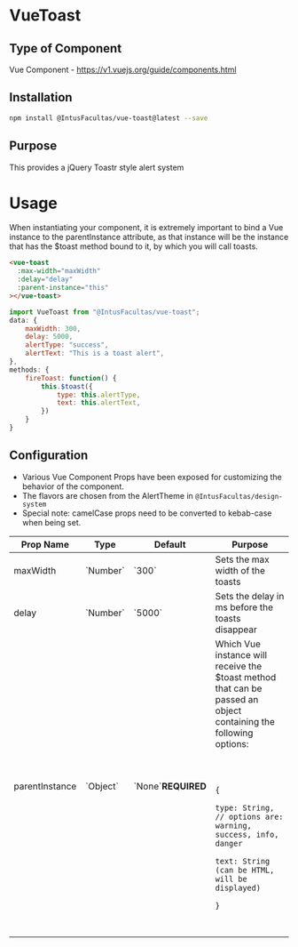 # VueToast

## Type of Component

Vue Component - https://v1.vuejs.org/guide/components.html

## Installation

```bash
npm install @IntusFacultas/vue-toast@latest --save
```

## Purpose

This provides a jQuery Toastr style alert system

# Usage

When instantiating your component, it is extremely important to bind a Vue instance to the parentInstance attribute, as that instance will be the instance that has the \$toast method bound to it, by which you will call toasts.

```html
<vue-toast
  :max-width="maxWidth"
  :delay="delay"
  :parent-instance="this"
></vue-toast>
```

```javascript
import VueToast from "@IntusFacultas/vue-toast";
data: {
    maxWidth: 300,
    delay: 5000,
    alertType: "success",
    alertText: "This is a toast alert",
},
methods: {
    fireToast: function() {
        this.$toast({
            type: this.alertType,
            text: this.alertText,
        })
    }
}

```

## Configuration

- Various Vue Component Props have been exposed for customizing the behavior of the component.
- The flavors are chosen from the AlertTheme in `@IntusFacultas/design-system`
- Special note: camelCase props need to be converted to kebab-case when being set.

<table>
    <thead>
        <tr>
            <th>Prop Name</th>
            <th>Type</th>
            <th>Default</th>
            <th>Purpose</th>
        </tr>
    </thead>
    <tbody>
        <tr>
            <td>maxWidth</td>
            <td>`Number`</td>
            <td>`300`</td>
            <td>Sets the max width of the toasts</td>
        </tr>
        <tr>
            <td>delay</td>
            <td>`Number`</td>
            <td>`5000`</td>
            <td>Sets the delay in ms before the toasts disappear</td>
        </tr>
        <tr>
            <td>parentInstance</td>
            <td>`Object`</td>
            <td>`None`<b>REQUIRED</b></td>
            <td>Which Vue instance will receive the $toast method that can be passed an object containing the following options:<br><br>
            <pre>
                <code>
                    {
                        type: String, // options are: warning, success, info, danger
                        text: String (can be HTML, will be displayed)
                    }
                </code>
            </pre></td>
        </tr>
    </tbody>
</table>
